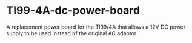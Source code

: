 # TI99-4A-dc-power-board
A replacement power board for the TI99/4A that allows a 12V DC power supply to be used instead of the original AC adaptor
